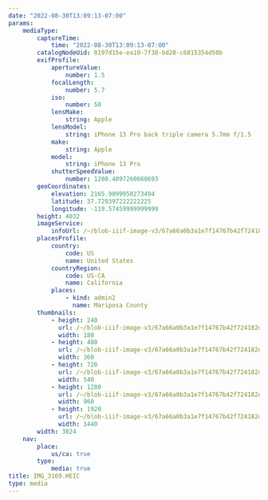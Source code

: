 ```yaml
---
date: "2022-08-30T13:09:13-07:00"
params:
    mediaType:
        captureTime:
            time: "2022-08-30T13:09:13-07:00"
        catalogNodeUid: 0197d15e-ea10-7f38-bd28-c6815354d50b
        exifProfile:
            apertureValue:
                number: 1.5
            focalLength:
                number: 5.7
            iso:
                number: 50
            lensMake:
                string: Apple
            lensModel:
                string: iPhone 13 Pro back triple camera 5.7mm f/1.5
            make:
                string: Apple
            model:
                string: iPhone 13 Pro
            shutterSpeedValue:
                number: 1280.4097260668693
        geoCoordinates:
            elevation: 2165.9099950273494
            latitude: 37.729397222222225
            longitude: -119.57459999999999
        height: 4032
        imageService:
            infoUrl: /~/blob-iiif-image-v3/67a66a0b3a1e7f14767b42f724182ddd99df194c9485032206cd7b0e24bbf845/info.json
        placesProfile:
            country:
                code: US
                name: United States
            countryRegion:
                code: US-CA
                name: California
            places:
                - kind: admin2
                  name: Mariposa County
        thumbnails:
            - height: 240
              url: /~/blob-iiif-image-v3/67a66a0b3a1e7f14767b42f724182ddd99df194c9485032206cd7b0e24bbf845/full/180%2C240/0/default.jpg
              width: 180
            - height: 480
              url: /~/blob-iiif-image-v3/67a66a0b3a1e7f14767b42f724182ddd99df194c9485032206cd7b0e24bbf845/full/360%2C480/0/default.jpg
              width: 360
            - height: 720
              url: /~/blob-iiif-image-v3/67a66a0b3a1e7f14767b42f724182ddd99df194c9485032206cd7b0e24bbf845/full/540%2C720/0/default.jpg
              width: 540
            - height: 1280
              url: /~/blob-iiif-image-v3/67a66a0b3a1e7f14767b42f724182ddd99df194c9485032206cd7b0e24bbf845/full/960%2C1280/0/default.jpg
              width: 960
            - height: 1920
              url: /~/blob-iiif-image-v3/67a66a0b3a1e7f14767b42f724182ddd99df194c9485032206cd7b0e24bbf845/full/1440%2C1920/0/default.jpg
              width: 1440
        width: 3024
    nav:
        place:
            us/ca: true
        type:
            media: true
title: IMG_3169.HEIC
type: media
---
```

